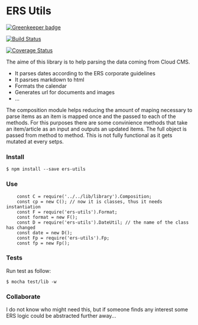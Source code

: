 # ERS Utils

[![Greenkeeper badge](https://badges.greenkeeper.io/EuropeanRespiratorySociety/ers-utils.svg)](https://greenkeeper.io/)

[![Build Status](https://travis-ci.org/EuropeanRespiratorySociety/ers-utils.svg?branch=master)](https://travis-ci.org/EuropeanRespiratorySociety/ers-utils)

[![Coverage Status](https://coveralls.io/repos/github/EuropeanRespiratorySociety/ers-utils/badge.svg?branch=master)](https://coveralls.io/github/EuropeanRespiratorySociety/ers-utils?branch=master)

The aime of this library is to help parsing the data coming from Cloud CMS.

* It parses dates according to the ERS corporate guidelines
* It pasrses markdown to html
* Formats the calendar
* Generates url for documents and images
* ...

The composition module helps reducing the amount of maping necessary to parse items as an item is mapped once and the passed to each of the methods. For this purposes there are some convinience methods that take an item/article as an input and outputs an updated items. The full object is passed from method to method.
This is not fully functional as it gets mutated at every setps.

### Install

`$ npm install --save ers-utils`

### Use

```
    const C = require('../../lib/library').Composition;
    const cp = new C(); // now it is classes, thus it needs instantiation
    const F = require('ers-utils').Format;
    const format = new F();
    const D = require('ers-utils').DateUtil; // the name of the class has changed
    const date = new D();
    const Fp = require('ers-utils').Fp;
    const fp = new Fp();
```

### Tests

Run test as follow:

`$ mocha test/lib -w`

### Collaborate 
I do not know who might need this, but if someone finds any interest some ERS logic could be abstracted further away...

